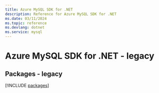 ```yaml
---
title: Azure MySQL SDK for .NET
description: Reference for Azure MySQL SDK for .NET
ms.date: 03/11/2024
ms.topic: reference
ms.devlang: dotnet
ms.service: mysql
---
```

# Azure MySQL SDK for .NET - legacy
## Packages - legacy
[!INCLUDE [packages](mysql-index.md)]